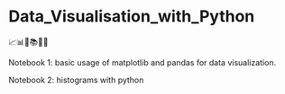 # Data_Visualisation_with_Python
📈📊🏫📚📐📏

Notebook 1: basic usage of matplotlib and pandas for data visualization.

Notebook 2: histograms with python 
